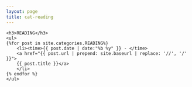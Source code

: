 ```yaml
---
layout: page
title: cat-reading
---
```


<section>

    <h3>READING</h3>
	<ul>
    {%for post in site.categories.READING%}
		<li><time>{{ post.date | date:"%b %y" }} - </time>
		<a href="{{ post.url | prepend: site.baseurl | replace: '//', '/' }}">
        {{ post.title }}</a>
		</li>
    {% endfor %}
    </ul>

</section>